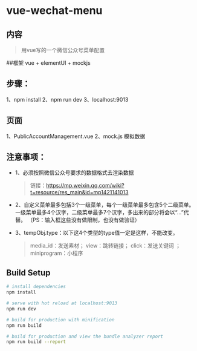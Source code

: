 # vue-wechat-menu
## 内容
  > 用vue写的一个微信公众号菜单配置
  
##框架  vue + elementUI + mockjs

## 步骤：
 1、npm install
 2、npm run dev
 3、localhost:9013


## 页面
1、PublicAccountManagement.vue
2、mock.js 模拟数据


## 注意事项：
* 1、必须按照微信公众号要求的数据格式去渲染数据
   > 链接：https://mp.weixin.qq.com/wiki?t=resource/res_main&id=mp1421141013
   
* 2、自定义菜单最多包括3个一级菜单，每个一级菜单最多包含5个二级菜单。
   一级菜单最多4个汉字，二级菜单最多7个汉字，多出来的部分将会以“...”代替。
   （PS：输入框这些没有做限制，也没有做验证）
* 3、tempObj.type：以下这4个类型的type值一定是这样，不能改变。
  > media_id：发送素材；  view：跳转链接；  click：发送关键词 ； miniprogram：小程序






## Build Setup

``` bash
# install dependencies
npm install

# serve with hot reload at localhost:9013
npm run dev

# build for production with minification
npm run build

# build for production and view the bundle analyzer report
npm run build --report
```
